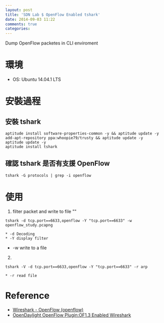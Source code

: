 ```yaml
---
layout: post
title: 'SDN Lab $ OpenFlow Enabled tshark'
date: 2014-09-03 11:22
comments: true
categories: 
---
```

Dump OpenFlow packetes in CLI enviroment

# 環境
- OS: Ubuntu 14.04.1 LTS

# 安裝過程
## 安裝 tshark
```
aptitude install software-properties-common -y && aptitude update -y
add-apt-repository ppa:whoopie79/trusty && aptitude update -y
aptitude update -y
aptitude install tshark
```

## 確認 tshark 是否有支援 OpenFlow
```
tshark -G protocols | grep -i openflow
```

# 使用
1. filter packet and write to file ""
```
tshark -d tcp.port==6633,openflow -Y "tcp.port==6633" -w openflow_study.pcapng
```
	* -d Decoding
	* -Y display filter
  * -w write to a file

2. 
``` filter packet and read to file
tshark -V -d tcp.port==6633,openflow -Y "tcp.port==6633" -r arp
```
	* -r read file



# Reference
- [Wireshark - OpenFlow (openflow)](http://wiki.wireshark.org/OpenFlow)
- [OpenDaylight OpenFlow Plugin:OF1.3 Enabled Wireshark](https://wiki.opendaylight.org/view/OpenDaylight_OpenFlow_Plugin:OF1.3_Enabled_Wireshark)